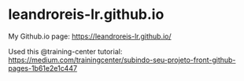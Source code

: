 # leandroreis-lr.github.io
My Github.io page:
https://leandroreis-lr.github.io/

Used this @training-center tutorial:
https://medium.com/trainingcenter/subindo-seu-projeto-front-github-pages-1b61e2e1c447
